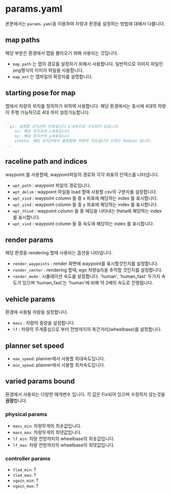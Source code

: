 # params.yaml
본문에서는 `params.yaml`을 이용하여 차량과 환경을 설정하는 방법에 대해서 다룹니다.

## map paths
해당 부분은 환경에서 맵을 불러오기 위해 사용되는 것입니다.
* `map_path` 는 맵의 경로를 설정하기 위해서 사용합니다. 일반적으로 이미지 파일인 png형식의 이미지 파일을 사용합니다.  
* `map_ext` 는 맵파일의 확장자를 설명합니다.

## starting pose for map
맵에서 차량의 위치를 정의하기 위하여 사용합니다. 해당 환경에서는 동시에 4대의 차량이 주행 가능하므로 4대 까지 설정가능합니다.
```yaml
...
  p1: 설정할 포지션의 번호입니다 1~4번으로 구성되어 있습니다.
    sx: 해당 포지션의 x좌표입니다.
    sy: 해당 포지션의 y좌표입니다.
    stheta: 해당 포지션에서 출발할때 차량의 각도입니다 단위는 Radian 입니다.
...
```

## raceline path and indices
waypoint 를 사용할때, waypoint파일의 경로와 각각 좌표의 인덱스를 나타냅니다.
* `wpt_path` : waypoint 파일의 경로입니다.
* `wpt_delim` : waypoint 파일을 load 할때 사용할 csv의 구분자를 설정합니다.
* `wpt_xind` : waypoint column 들 중 x 좌표에 해당하는 index 를 표시합니다.
* `wpt_yind` : waypoint column 들 중 y 좌표에 해당하는 index 를 표시합니다.
* `wpt_thind` : waypoint column 들 중 헤딩을 나타내는 theta에 해당하는 index 를 표시합니다.
* `wpt_vind` : waypoint column 들 중 속도에 해당하는 index 를 표시합니다.

## render params
해당 환경을 rendering 할때 사용되는 옵션을 나타냅니다.
* `render_waypoints` : render 화면에 waypoint를 표시할것인지를 설정합니다.
* `render_center` : rendering 할때, ego 차량(p1)을 추적할 것인지를 설정합니다.
* `render_mode` : 시뮬레이션 속도를 설정합니다. 'human', 'human_fast' 두가지 속도가 있으며 'human_fast'는 'human'에 비해 약 2배의 속도로 진행됩니다.

## vehicle params
환경에 사용될 차량을 설정합니다.
* `mass` : 차량의 중량을 설정합니다.
* `lf` : 차량의 무게중심으로 부터 전방까지의 축간거리(wheelbase)를 설정합니다.


## planner set speed
* `max_speed`: planner에서 사용할 최대속도입니다.
* `min_speed`: planner에서 사용할 최저속도입니다.

## varied params bound
환경에서 사용되는 다양한 매개변수 입니다. 각 값은 Fix되어 있으며 수정하지 않는것을 **권장**합니다.
### physical params
* `mass_min`: 차량무게의 최솟값입니다.
* `mass_max`: 차량무게의 최댓값입니다.
* `lf_min`: 차량 전방까지의 wheelbase의 최솟값입니다.
* `lf_max`: 차량 전방까지의 wheelbase의 최댓값입니다.
### controller params
* `tlad_min`: ?
* `tlad_max`: ?
* `vgain_min`: ?
* `vgain_max`: ?